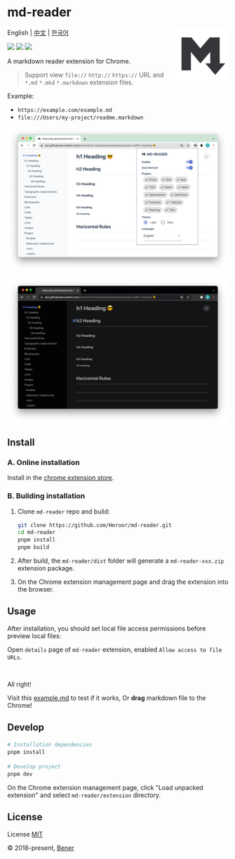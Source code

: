# md-reader

<img src="./src/images/icon.png" align="right" width="120">

English | [中文](./README-cn.md) | [한국어](./README-ko.md)

[![](https://badgen.net/chrome-web-store/v/medapdbncneneejhbgcjceippjlfkmkg?icon=chrome&color=607cd2)](https://chrome.google.com/webstore/detail/md-reader/medapdbncneneejhbgcjceippjlfkmkg) [![](https://badgen.net/chrome-web-store/stars/medapdbncneneejhbgcjceippjlfkmkg?icon=chrome&color=607cd2)](https://chrome.google.com/webstore/detail/md-reader/medapdbncneneejhbgcjceippjlfkmkg) [![](https://badgen.net/chrome-web-store/users/medapdbncneneejhbgcjceippjlfkmkg?icon=chrome&color=607cd2)](https://chrome.google.com/webstore/detail/md-reader/medapdbncneneejhbgcjceippjlfkmkg)

A markdown reader extension for Chrome.

> Support view `file://` `http://` `https://` URL and `*.md` `*.mkd` `*.markdown` extension files.

Example:

- `https://example.com/example.md`
- `file:///Users/my-project/readme.markdown`

![banner1](./example/example-1.png)

![banner2](./example/example-2.png)


## Install

### A. Online installation

Install in the [chrome extension store](https://chrome.google.com/webstore/detail/md-reader/medapdbncneneejhbgcjceippjlfkmkg).

### B. Building installation

1. Clone `md-reader` repo and build:

    ```bash
    git clone https://github.com/Heroor/md-reader.git
    cd md-reader
    pnpm install
    pnpm build
    ```

2. After build, the `md-reader/dist` folder will generate a `md-reader-xxx.zip` extension package.

3. On the Chrome extension management page and drag the extension into the browser.

## Usage

After installation, you should set local file access permissions before preview local files:

Open `details` page of `md-reader` extension, enabled `Allow access to file URLs`.

<br/>

All right!

Visit this [example.md](https://raw.githubusercontent.com/Heroor/md-reader/main/example/example.md) to test if it works, Or **drag** markdown file to the Chrome!

## Develop

```bash
# Installation dependencies
pnpm install

# Develop project
pnpm dev
```

On the Chrome extension management page, click "Load unpacked extension" and select `md-reader/extension` directory.

## License

License [MIT](https://github.com/Heroor/md-reader/blob/master/LICENSE)

© 2018-present, [Bener](https://github.com/Heroor)
